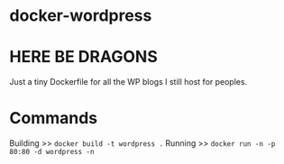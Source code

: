 docker-wordpress
================

HERE BE DRAGONS
===============

Just a tiny Dockerfile for all the WP blogs I still host for peoples. 


Commands
========

Building >> `docker build -t wordpress .`
Running >> `docker run -n -p 80:80 -d wordpress -n`

